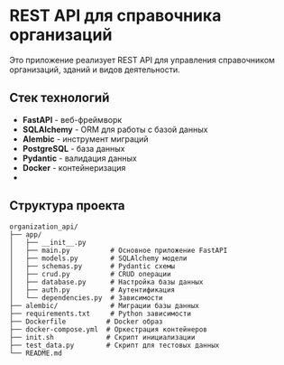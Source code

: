 # REST API для справочника организаций

Это приложение реализует REST API для управления справочником организаций, зданий и видов деятельности.

## Стек технологий

- **FastAPI** - веб-фреймворк
- **SQLAlchemy** - ORM для работы с базой данных
- **Alembic** - инструмент миграций
- **PostgreSQL** - база данных
- **Pydantic** - валидация данных
- **Docker** - контейнеризация
- 
## Структура проекта

```
organization_api/
├── app/
│   ├── __init__.py
│   ├── main.py          # Основное приложение FastAPI
│   ├── models.py        # SQLAlchemy модели
│   ├── schemas.py       # Pydantic схемы
│   ├── crud.py          # CRUD операции
│   ├── database.py      # Настройка базы данных
│   ├── auth.py          # Аутентификация
│   └── dependencies.py  # Зависимости
├── alembic/             # Миграции базы данных
├── requirements.txt     # Python зависимости
├── Dockerfile          # Docker образ
├── docker-compose.yml  # Оркестрация контейнеров
├── init.sh             # Скрипт инициализации
├── test_data.py        # Скрипт для тестовых данных
└── README.md
```
